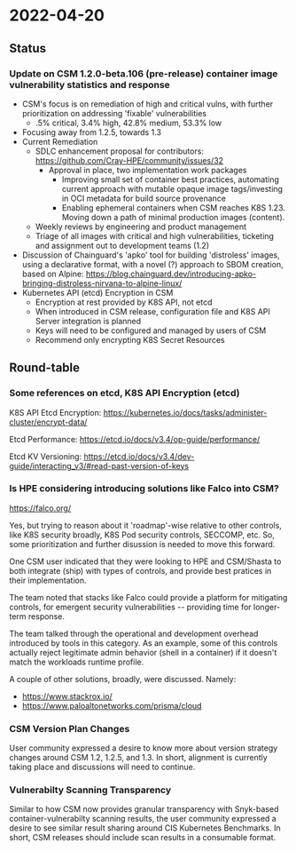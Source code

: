 # 2022-04-20

## Status

### Update on CSM 1.2.0-beta.106 (pre-release) container image vulnerability statistics and response

* CSM's focus is on remediation of high and critical vulns, with further prioritization on addressing 'fixable' vulnerabilities
    * .5% critical, 3.4% high, 42.8% medium, 53.3% low
* Focusing away from 1.2.5, towards 1.3
* Current Remediation
    * SDLC enhancement proposal for contributors: https://github.com/Cray-HPE/community/issues/32
        * Approval in place, two implementation work packages
            * Improving small set of container best practices, automating current approach with mutable opaque image tags/investing in OCI metadata for build source provenance
            * Enabling ephemeral containers when CSM reaches K8S 1.23. Moving down a path of minimal production images (content).
    * Weekly reviews by engineering and product management
    * Triage of all images with critical and high vulnerabilities, ticketing and assignment out to development teams (1.2)
* Discussion of Chainguard's 'apko' tool for building 'distroless' images, using a declarative format, with a novel (?) approach to SBOM creation, based on Alpine: https://blog.chainguard.dev/introducing-apko-bringing-distroless-nirvana-to-alpine-linux/
* Kubernetes API (etcd) Encryption in CSM
    * Encryption at rest provided by K8S API, not etcd
    * When introduced in CSM release, configuration file and K8S API Server integration is planned
    * Keys will need to be configured and managed by users of CSM
    * Recommend only encrypting K8S Secret Resources

## Round-table

### Some references on etcd, K8S API Encryption (etcd)

K8S API Etcd Encryption: https://kubernetes.io/docs/tasks/administer-cluster/encrypt-data/

Etcd Performance: https://etcd.io/docs/v3.4/op-guide/performance/

Etcd KV Versioning: https://etcd.io/docs/v3.4/dev-guide/interacting_v3/#read-past-version-of-keys

### Is HPE considering introducing solutions like Falco into CSM?

https://falco.org/

Yes, but trying to reason about it 'roadmap'-wise relative to other controls, like K8S security broadly, K8S Pod security controls, SECCOMP, etc. So, some prioritization and further disussion is needed to move this forward.

One CSM user indicated that they were looking to HPE and CSM/Shasta to both integrate (ship) with types of controls, and provide best pratices in their implementation. 

The team noted that stacks like Falco could provide a platform for mitigating controls, for emergent security vulnerabilities -- providing time for longer-term response. 

The team talked through the operational and development overhead introduced by tools in this category. As an example, some of this controls actually reject legitimate admin behavior (shell in a container) if it doesn't match the workloads runtime profile.

A couple of other solutions, broadly, were discussed. Namely:

* https://www.stackrox.io/
* https://www.paloaltonetworks.com/prisma/cloud

### CSM Version Plan Changes

User community expressed a desire to know more about version strategy changes around CSM 1.2, 1.2.5, and 1.3. In short, alignment is currently taking place and discussions will need to continue.

### Vulnerabilty Scanning Transparency

Similar to how CSM now provides granular transparency with Snyk-based container-vulnerabilty scanning results, the user community expressed a desire to see similar result sharing around CIS Kubernetes Benchmarks. In short, CSM releases should include scan results in a consumable format. 